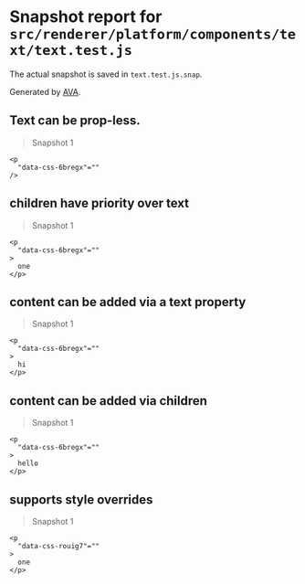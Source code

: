 # Snapshot report for `src/renderer/platform/components/text/text.test.js`

The actual snapshot is saved in `text.test.js.snap`.

Generated by [AVA](https://ava.li).

## Text can be prop-less.

> Snapshot 1

    <p
      "data-css-6bregx"=""
    />

## children have priority over text

> Snapshot 1

    <p
      "data-css-6bregx"=""
    >
      one
    </p>

## content can be added via a text property

> Snapshot 1

    <p
      "data-css-6bregx"=""
    >
      hi
    </p>

## content can be added via children

> Snapshot 1

    <p
      "data-css-6bregx"=""
    >
      hello
    </p>

## supports style overrides

> Snapshot 1

    <p
      "data-css-rouig7"=""
    >
      one
    </p>

